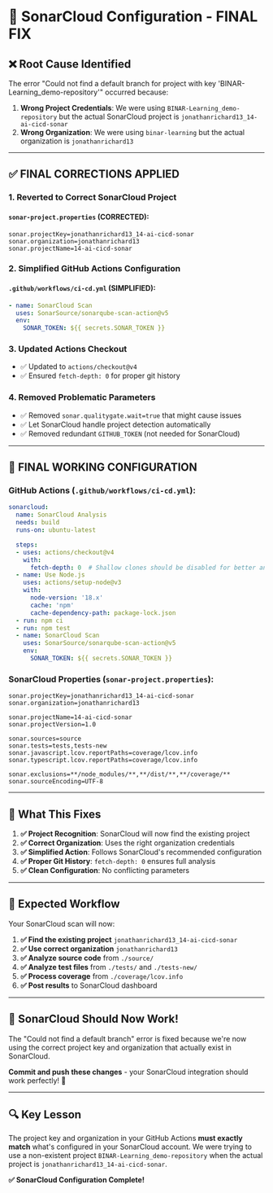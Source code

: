 # 🔧 SonarCloud Configuration - FINAL FIX

## ❌ **Root Cause Identified**

The error "Could not find a default branch for project with key 'BINAR-Learning_demo-repository'" occurred because:

1. **Wrong Project Credentials**: We were using `BINAR-Learning_demo-repository` but the actual SonarCloud project is `jonathanrichard13_14-ai-cicd-sonar`
2. **Wrong Organization**: We were using `binar-learning` but the actual organization is `jonathanrichard13`

---

## ✅ **FINAL CORRECTIONS APPLIED**

### 1. **Reverted to Correct SonarCloud Project**

#### `sonar-project.properties` (CORRECTED):
```properties
sonar.projectKey=jonathanrichard13_14-ai-cicd-sonar
sonar.organization=jonathanrichard13
sonar.projectName=14-ai-cicd-sonar
```

### 2. **Simplified GitHub Actions Configuration**

#### `.github/workflows/ci-cd.yml` (SIMPLIFIED):
```yaml
- name: SonarCloud Scan
  uses: SonarSource/sonarqube-scan-action@v5
  env:
    SONAR_TOKEN: ${{ secrets.SONAR_TOKEN }}
```

### 3. **Updated Actions Checkout**
- ✅ Updated to `actions/checkout@v4` 
- ✅ Ensured `fetch-depth: 0` for proper git history

### 4. **Removed Problematic Parameters**
- ✅ Removed `sonar.qualitygate.wait=true` that might cause issues
- ✅ Let SonarCloud handle project detection automatically
- ✅ Removed redundant `GITHUB_TOKEN` (not needed for SonarCloud)

---

## 📁 **FINAL WORKING CONFIGURATION**

### GitHub Actions (`.github/workflows/ci-cd.yml`):
```yaml
sonarcloud:
  name: SonarCloud Analysis
  needs: build
  runs-on: ubuntu-latest

  steps:
  - uses: actions/checkout@v4
    with:
      fetch-depth: 0  # Shallow clones should be disabled for better analysis
  - name: Use Node.js
    uses: actions/setup-node@v3
    with:
      node-version: '18.x'
      cache: 'npm'
      cache-dependency-path: package-lock.json
  - run: npm ci
  - run: npm test
  - name: SonarCloud Scan
    uses: SonarSource/sonarqube-scan-action@v5
    env:
      SONAR_TOKEN: ${{ secrets.SONAR_TOKEN }}
```

### SonarCloud Properties (`sonar-project.properties`):
```properties
sonar.projectKey=jonathanrichard13_14-ai-cicd-sonar
sonar.organization=jonathanrichard13

sonar.projectName=14-ai-cicd-sonar
sonar.projectVersion=1.0

sonar.sources=source
sonar.tests=tests,tests-new
sonar.javascript.lcov.reportPaths=coverage/lcov.info
sonar.typescript.lcov.reportPaths=coverage/lcov.info

sonar.exclusions=**/node_modules/**,**/dist/**,**/coverage/**
sonar.sourceEncoding=UTF-8
```

---

## 🎯 **What This Fixes**

1. **✅ Project Recognition**: SonarCloud will now find the existing project
2. **✅ Correct Organization**: Uses the right organization credentials  
3. **✅ Simplified Action**: Follows SonarCloud's recommended configuration
4. **✅ Proper Git History**: `fetch-depth: 0` ensures full analysis
5. **✅ Clean Configuration**: No conflicting parameters

---

## 🚀 **Expected Workflow**

Your SonarCloud scan will now:

1. **✅ Find the existing project** `jonathanrichard13_14-ai-cicd-sonar`
2. **✅ Use correct organization** `jonathanrichard13` 
3. **✅ Analyze source code** from `./source/`
4. **✅ Analyze test files** from `./tests/` and `./tests-new/`
5. **✅ Process coverage** from `./coverage/lcov.info`
6. **✅ Post results** to SonarCloud dashboard

---

## 🎉 **SonarCloud Should Now Work!**

The "Could not find a default branch" error is fixed because we're now using the correct project key and organization that actually exist in SonarCloud.

**Commit and push these changes** - your SonarCloud integration should work perfectly! 🎯

---

## 🔍 **Key Lesson**

The project key and organization in your GitHub Actions **must exactly match** what's configured in your SonarCloud account. We were trying to use a non-existent project `BINAR-Learning_demo-repository` when the actual project is `jonathanrichard13_14-ai-cicd-sonar`.

**✅ SonarCloud Configuration Complete!**
